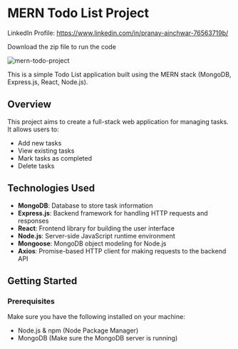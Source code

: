 # MERN Todo List Project
LinkedIn Profile: https://www.linkedin.com/in/pranay-ainchwar-76563719b/

Download the zip file to run the code 

![mern-todo-project](https://github.com/pranayainchwar/MERN-TODO-PROJECT/assets/122523118/d5b40cab-e081-4eae-bd15-3b1dde153969)

This is a simple Todo List application built using the MERN stack (MongoDB, Express.js, React, Node.js).

## Overview

This project aims to create a full-stack web application for managing tasks. It allows users to:

- Add new tasks
- View existing tasks
- Mark tasks as completed
- Delete tasks

## Technologies Used

- **MongoDB**: Database to store task information
- **Express.js**: Backend framework for handling HTTP requests and responses
- **React**: Frontend library for building the user interface
- **Node.js**: Server-side JavaScript runtime environment
- **Mongoose**: MongoDB object modeling for Node.js
- **Axios**: Promise-based HTTP client for making requests to the backend API

## Getting Started

### Prerequisites

Make sure you have the following installed on your machine:

- Node.js & npm (Node Package Manager)
- MongoDB (Make sure the MongoDB server is running)


